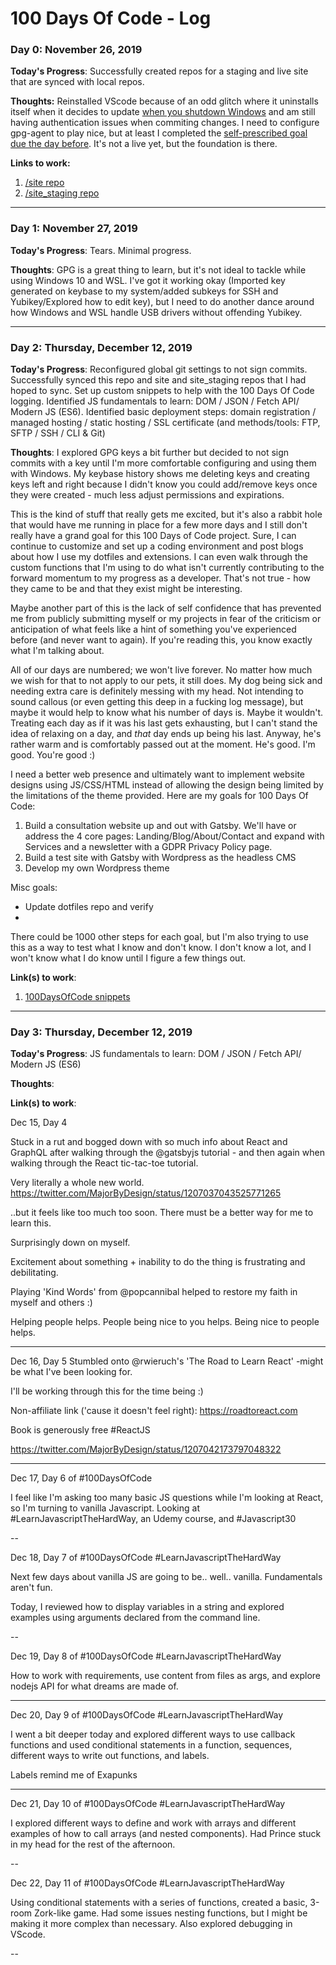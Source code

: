# 100 Days Of Code - Log

### Day 0: November 26, 2019

<!-- ##### (delete me or comment me out) -->

**Today's Progress**: Successfully created repos for a staging and live site that are synced with local repos.

**Thoughts:** Reinstalled VScode because of an odd glitch where it uninstalls itself when it decides to update [when you shutdown Windows](https://github.com/microsoft/vscode/issues/52855) and am still having authentication issues when commiting changes. I need to configure gpg-agent to play nice, but at least I completed the [self-prescribed goal due the day before](https://twitter.com/MajorByDesign/status/1198068070876667906). It's not a live yet, but the foundation is there.

**Links to work:**

1. [/site repo](https://github.com/heymajor/site)
2. [/site_staging repo](https://github.com/heymajor/site_staging)

---

### Day 1: November 27, 2019

**Today's Progress**: Tears. Minimal progress.

**Thoughts**: GPG is a great thing to learn, but it's not ideal to tackle while using Windows 10 and WSL. I've got it working okay (Imported key generated on keybase to my system/added subkeys for SSH and Yubikey/Explored how to edit key), but I need to do another dance around how Windows and WSL handle USB drivers without offending Yubikey.

---

### Day 2: Thursday, December 12, 2019

**Today's Progress**: Reconfigured global git settings to not sign commits. Successfully synced this repo and site and site_staging repos that I had hoped to sync. Set up custom snippets to help with the 100 Days Of Code logging. Identified JS fundamentals to learn: DOM / JSON / Fetch API/ Modern JS (ES6). Identified basic deployment steps: domain registration / managed hosting / static hosting / SSL certificate (and methods/tools: FTP, SFTP / SSH / CLI & Git)

**Thoughts**: I explored GPG keys a bit further but decided to not sign commits with a key until I'm more comfortable configuring and using them with Windows. My keybase history shows me deleting keys and creating keys left and right because I didn't know you could add/remove keys once they were created - much less adjust permissions and expirations.

This is the kind of stuff that really gets me excited, but it's also a rabbit hole that would have me running in place for a few more days and I still don't really have a grand goal for this 100 Days of Code project. Sure, I can continue to customize and set up a coding environment and post blogs about how I use my dotfiles and extensions. I can even walk through the custom functions that I'm using to do what isn't currently contributing to the forward momentum to my progress as a developer. That's not true - how they came to be and that they exist might be interesting.

Maybe another part of this is the lack of self confidence that has prevented me from publicly submitting myself or my projects in fear of the criticism or anticipation of what feels like a hint of something you've experienced before (and never want to again). If you're reading this, you know exactly what I'm talking about.

All of our days are numbered; we won't live forever. No matter how much we wish for that to not apply to our pets, it still does. My dog being sick and needing extra care is definitely messing with my head. Not intending to sound callous (or even getting this deep in a fucking log message), but maybe it would help to know what his number of days is. Maybe it wouldn't. Treating each day as if it was his last gets exhausting, but I can't stand the idea of relaxing on a day, and _that_ day ends up being his last. Anyway, he's rather warm and is comfortably passed out at the moment. He's good. I'm good. You're good :)

I need a better web presence and ultimately want to implement website designs using JS/CSS/HTML instead of allowing the design being limited by the limitations of the theme provided. Here are my goals for 100 Days Of Code:

1. Build a consultation website up and out with Gatsby. We'll have or address the 4 core pages: Landing/Blog/About/Contact and expand with Services and a newsletter with a GDPR Privacy Policy page.
2. Build a test site with Gatsby with Wordpress as the headless CMS
3. Develop my own Wordpress theme

Misc goals:

- Update dotfiles repo and verify
-

There could be 1000 other steps for each goal, but I'm also trying to use this as a way to test what I know and don't know. I don't know a lot, and I won't know what I do know until I figure a few things out.

**Link(s) to work**:

1. [100DaysOfCode snippets](.vscode/100DOC_snippets.code-snippets)

---

### Day 3: Thursday, December 12, 2019

**Today's Progress**: JS fundamentals to learn: DOM / JSON / Fetch API/ Modern JS (ES6)

**Thoughts**:

**Link(s) to work**: []()

Dec 15, Day 4

Stuck in a rut and bogged down with so much info about React and GraphQL after walking through the
@gatsbyjs
tutorial - and then again when walking through the React tic-tac-toe tutorial.

Very literally a whole new world.
https://twitter.com/MajorByDesign/status/1207037043525771265

..but it feels like too much too soon. There must be a better way for me to learn this.

Surprisingly down on myself.

Excitement about something + inability to do the thing is frustrating and debilitating.

Playing 'Kind Words' from
@popcannibal
helped to restore my faith in myself and others :)

Helping people helps. People being nice to you helps. Being nice to people helps.

---

Dec 16, Day 5
Stumbled onto @rwieruch's 'The Road to Learn React' -might be what I've been looking for.

I'll be working through this for the time being :)

Non-affiliate link ('cause it doesn't feel right): https://roadtoreact.com

Book is generously free #ReactJS

https://twitter.com/MajorByDesign/status/1207042173797048322

---

Dec 17, Day 6 of #100DaysOfCode

I feel like I'm asking too many basic JS questions while I'm looking at React, so I'm turning to vanilla Javascript. Looking at #LearnJavascriptTheHardWay, an Udemy course, and #Javascript30

--

Dec 18, Day 7 of #100DaysOfCode #LearnJavascriptTheHardWay

Next few days about vanilla JS are going to be.. well.. vanilla. Fundamentals aren't fun.

Today, I reviewed how to display variables in a string and explored examples using arguments declared from the command line.

--

Dec 19, Day 8 of #100DaysOfCode #LearnJavascriptTheHardWay

How to work with requirements, use content from files as args, and explore nodejs API for what dreams are made of.

---

Dec 20, Day 9 of #100DaysOfCode #LearnJavascriptTheHardWay

I went a bit deeper today and explored different ways to use callback functions and used conditional statements in a function, sequences, different ways to write out functions, and labels.

Labels remind me of Exapunks

---

Dec 21, Day 10 of #100DaysOfCode #LearnJavascriptTheHardWay

I explored different ways to define and work with arrays and different examples of how to call arrays (and nested components). Had Prince stuck in my head for the rest of the afternoon.

--

Dec 22, Day 11 of #100DaysOfCode #LearnJavascriptTheHardWay

Using conditional statements with a series of functions, created a basic, 3-room Zork-like game. Had some issues nesting functions, but I might be making it more complex than necessary. Also explored debugging in VScode.

--
